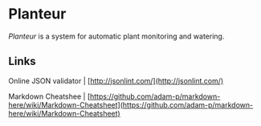 # Planteur

_Planteur_ is a system for automatic plant monitoring and watering.

## Links

Online JSON validator | [http://jsonlint.com/](http://jsonlint.com/)

Markdown Cheatshee | [https://github.com/adam-p/markdown-here/wiki/Markdown-Cheatsheet](https://github.com/adam-p/markdown-here/wiki/Markdown-Cheatsheet)